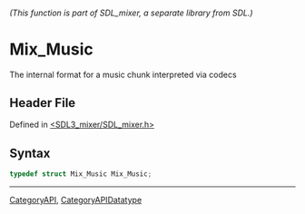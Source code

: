 ###### (This function is part of SDL_mixer, a separate library from SDL.)
# Mix_Music

The internal format for a music chunk interpreted via codecs

## Header File

Defined in [<SDL3_mixer/SDL_mixer.h>](https://github.com/libsdl-org/SDL_mixer/blob/main/include/SDL3_mixer/SDL_mixer.h)

## Syntax

```c
typedef struct Mix_Music Mix_Music;
```

----
[CategoryAPI](CategoryAPI), [CategoryAPIDatatype](CategoryAPIDatatype)

